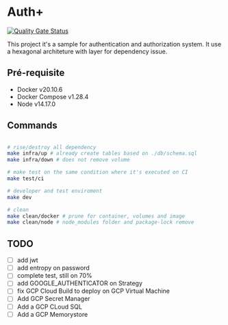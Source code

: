 # Auth+

[![Quality Gate Status](https://sonarcloud.io/api/project_badges/measure?project=auth-plus_auth-plus-backend-main&metric=alert_status)](https://sonarcloud.io/dashboard?id=auth-plus_auth-plus-backend-main)

This project it's a sample for authentication and authorization system. It use a hexagonal architeture with layer for dependency issue.

## Pré-requisite

- Docker v20.10.6
- Docker Compose v1.28.4
- Node v14.17.0

## Commands

```bash

# rise/destroy all dependency
make infra/up # already create tables based on ./db/schema.sql
make infra/down # does not remove volume

# make test on the same condition where it's executed on CI
make test/ci

# developer and test enviroment
make dev

# clean
make clean/docker # prune for container, volumes and image
make clean/node # node_modules folder and package-lock remove

```

## TODO

- [ ] add jwt
- [ ] add entropy on password
- [ ] complete test, still on 70%
- [ ] add GOOGLE_AUTHENTICATOR on Strategy
- [ ] fix GCP Cloud Build to deploy on GCP Virtual Machine
- [ ] Add GCP Secret Manager
- [ ] Add a GCP CLoud SQL
- [ ] Add a GCP Memorystore
